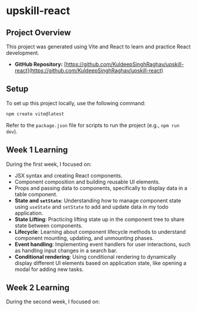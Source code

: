 # upskill-react

## Project Overview

This project was generated using Vite and React to learn and practice React development.

- **GitHub Repository:** [https://github.com/KuldeepSinghRaghav/upskill-react](https://github.com/KuldeepSinghRaghav/upskill-react)

## Setup

To set up this project locally, use the following command:

```bash
npm create vite@latest
```

Refer to the `package.json` file for scripts to run the project (e.g., `npm run dev`).

## Week 1 Learning

During the first week, I focused on:

- JSX syntax and creating React components.
- Component composition and building reusable UI elements.
- Props and passing data to components, specifically to display data in a table component.
- **State and `setState`**: Understanding how to manage component state using `useState` and `setState` to add and update data in my todo application.
- **State Lifting**: Practicing lifting state up in the component tree to share state between components.
- **Lifecycle**: Learning about component lifecycle methods to understand component mounting, updating, and unmounting phases.
- **Event handling**: Implementing event handlers for user interactions, such as handling input changes in a search bar.
- **Conditional rendering**: Using conditional rendering to dynamically display different UI elements based on application state, like opening a modal for adding new tasks.

## Week 2 Learning

During the second week, I focused on: